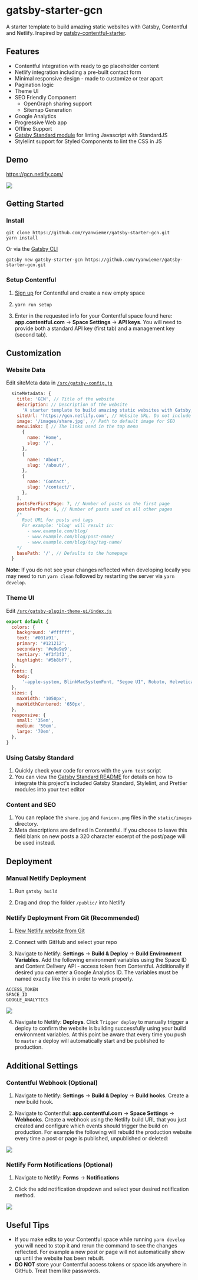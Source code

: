 # gatsby-starter-gcn

A starter template to build amazing static websites with Gatsby, Contentful and Netlify. Inspired by [gatsby-contentful-starter](https://github.com/contentful-userland/gatsby-contentful-starter).

## Features

- Contentful integration with ready to go placeholder content
- Netlify integration including a pre-built contact form
- Minimal responsive design - made to customize or tear apart
- Pagination logic
- Theme UI
- SEO Friendly Component
  - OpenGraph sharing support
  - Sitemap Generation
- Google Analytics
- Progressive Web app
- Offline Support
- [Gatsby Standard module](https://www.npmjs.com/package/eslint-config-gatsby-standard) for linting Javascript with StandardJS
- Stylelint support for Styled Components to lint the CSS in JS

## Demo

https://gcn.netlify.com/

![](screenshots/demo.jpg)

## Getting Started

### Install

```
git clone https://github.com/ryanwiemer/gatsby-starter-gcn.git
yarn install
```

Or via the [Gatsby CLI](https://www.npmjs.com/package/gatsby-cli)

```
gatsby new gatsby-starter-gcn https://github.com/ryanwiemer/gatsby-starter-gcn.git
```

### Setup Contentful

1.  [Sign up](https://www.contentful.com/sign-up/) for Contentful and create a new empty space

2.  `yarn run setup`

3.  Enter in the requested info for your Contentful space found here: **app.contentful.com** → **Space Settings** → **API keys**. You will need to provide both a standard API key (first tab) and a management key (second tab).

## Customization

### Website Data

Edit siteMeta data in [`/src/gatsby-config.js`](https://github.com/ryanwiemer/gatsby-starter-gcn/blob/master/src/gatsby-config.js)

```js
  siteMetadata: {
    title: 'GCN', // Title of the website
    description: // Description of the website
      'A starter template to build amazing static websites with Gatsby, Contentful and Netlify',
    siteUrl: 'https://gcn.netlify.com', // Website URL. Do not include trailing slash
    image: '/images/share.jpg', // Path to default image for SEO
    menuLinks: [ // The links used in the top menu
      {
        name: 'Home',
        slug: '/',
      },
      {
        name: 'About',
        slug: '/about/',
      },
      {
        name: 'Contact',
        slug: '/contact/',
      },
    ],
    postsPerFirstPage: 7, // Number of posts on the first page
    postsPerPage: 6, // Number of posts used on all other pages
    /*
      Root URL for posts and tags
      For example: 'blog' will result in:
        - www.example.com/blog/
        - www.example.com/blog/post-name/
        - www.example.com/blog/tag/tag-name/
    */
    basePath: '/', // Defaults to the homepage
  }
```

**Note:** If you do not see your changes reflected when developing locally you may need to run `yarn clean` followed by restarting the server via `yarn develop`.

### Theme UI

Edit [`/src/gatsby-plugin-theme-ui/index.js`](https://github.com/ryanwiemer/gatsby-starter-gcn/blob/master/src/gatsby-plugin-them-ui/index.js)

```js
export default {
  colors: {
    background: '#ffffff',
    text: '#001a91',
    primary: '#121212',
    secondary: '#e9e9e9',
    tertiary: '#f3f3f3',
    highlight: '#5b8bf7',
  },
  fonts: {
    body:
      '-apple-system, BlinkMacSystemFont, "Segoe UI", Roboto, Helvetica, Arial, sans-serif',
  },
  sizes: {
    maxWidth: '1050px',
    maxWidthCentered: '650px',
  },
  responsive: {
    small: '35em',
    medium: '50em',
    large: '70em',
  },
}
```

### Using Gatsby Standard

1.  Quickly check your code for errors with the `yarn test` script
2.  You can view the [Gatsby Standard README](https://github.com/brandonkal/eslint-config-gatsby-standard) for details on how to integrate this project's included Gatsby Standard, Stylelint, and Prettier modules into your text editor

### Content and SEO

1.  You can replace the `share.jpg` and `favicon.png` files in the `static/images` directory.
2.  Meta descriptions are defined in Contentful. If you choose to leave this field blank on new posts a 320 character excerpt of the post/page will be used instead.

## Deployment

### Manual Netlify Deployment

1.  Run `gatsby build`

2.  Drag and drop the folder `/public/` into Netlify

### Netlify Deployment From Git (Recommended)

1.  [New Netlify website from Git](https://app.netlify.com/start)

2.  Connect with GitHub and select your repo

3.  Navigate to Netlify: **Settings** → **Build & Deploy** → **Build Environment Variables**. Add the following environment variables using the Space ID and Content Delivery API - access token from Contentful. Additionally if desired you can enter a Google Analytics ID. The variables must be named exactly like this in order to work properly.

```
ACCESS_TOKEN
SPACE_ID
GOOGLE_ANALYTICS
```

![](screenshots/netlify-build-environment-variables.jpg)

4.  Navigate to Netlify: **Deploys**. Click `Trigger deploy` to manually trigger a deploy to confirm the website is building successfully using your build environment variables. At this point be aware that every time you push to `master` a deploy will automatically start and be published to production.

## Additional Settings

### Contentful Webhook (Optional)

1.  Navigate to Netlify:
    **Settings** → **Build & Deploy** → **Build hooks**.
    Create a new build hook.

2.  Navigate to Contentful:
    **app.contentful.com** → **Space Settings** → **Webhooks**. Create a webhook using the Netlify build URL that you just created
    and configure which events should trigger the build on production. For example the following will rebuild the production website every time a post or page is published, unpublished or deleted:

![](screenshots/contentful-webhook-selected-events.jpg)

### Netlify Form Notifications (Optional)

1.  Navigate to Netlify:
    **Forms** → **Notifications**

2.  Click the add notification dropdown and select your desired notification method.

![](screenshots/netlify-form-notifcations.jpg)

## Useful Tips

- If you make edits to your Contentful space while running `yarn develop` you will need to stop it and rerun the command to see the changes reflected. For example a new post or page will not automatically show up until the website has been rebuilt.
- **DO NOT** store your Contentful access tokens or space ids anywhere in GitHub. Treat them like passwords.
